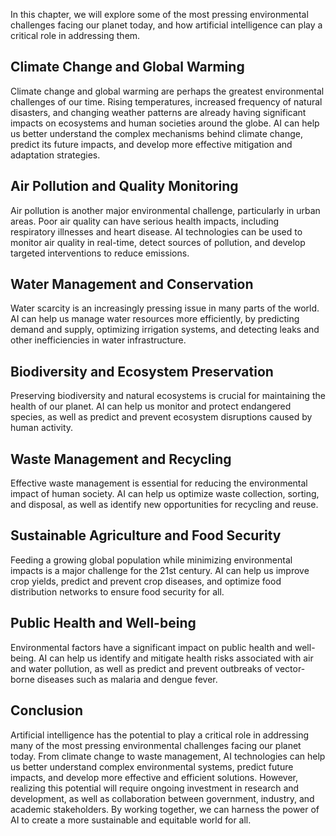 
In this chapter, we will explore some of the most pressing environmental challenges facing our planet today, and how artificial intelligence can play a critical role in addressing them.

Climate Change and Global Warming
---------------------------------

Climate change and global warming are perhaps the greatest environmental challenges of our time. Rising temperatures, increased frequency of natural disasters, and changing weather patterns are already having significant impacts on ecosystems and human societies around the globe. AI can help us better understand the complex mechanisms behind climate change, predict its future impacts, and develop more effective mitigation and adaptation strategies.

Air Pollution and Quality Monitoring
------------------------------------

Air pollution is another major environmental challenge, particularly in urban areas. Poor air quality can have serious health impacts, including respiratory illnesses and heart disease. AI technologies can be used to monitor air quality in real-time, detect sources of pollution, and develop targeted interventions to reduce emissions.

Water Management and Conservation
---------------------------------

Water scarcity is an increasingly pressing issue in many parts of the world. AI can help us manage water resources more efficiently, by predicting demand and supply, optimizing irrigation systems, and detecting leaks and other inefficiencies in water infrastructure.

Biodiversity and Ecosystem Preservation
---------------------------------------

Preserving biodiversity and natural ecosystems is crucial for maintaining the health of our planet. AI can help us monitor and protect endangered species, as well as predict and prevent ecosystem disruptions caused by human activity.

Waste Management and Recycling
------------------------------

Effective waste management is essential for reducing the environmental impact of human society. AI can help us optimize waste collection, sorting, and disposal, as well as identify new opportunities for recycling and reuse.

Sustainable Agriculture and Food Security
-----------------------------------------

Feeding a growing global population while minimizing environmental impacts is a major challenge for the 21st century. AI can help us improve crop yields, predict and prevent crop diseases, and optimize food distribution networks to ensure food security for all.

Public Health and Well-being
----------------------------

Environmental factors have a significant impact on public health and well-being. AI can help us identify and mitigate health risks associated with air and water pollution, as well as predict and prevent outbreaks of vector-borne diseases such as malaria and dengue fever.

Conclusion
----------

Artificial intelligence has the potential to play a critical role in addressing many of the most pressing environmental challenges facing our planet today. From climate change to waste management, AI technologies can help us better understand complex environmental systems, predict future impacts, and develop more effective and efficient solutions. However, realizing this potential will require ongoing investment in research and development, as well as collaboration between government, industry, and academic stakeholders. By working together, we can harness the power of AI to create a more sustainable and equitable world for all.
